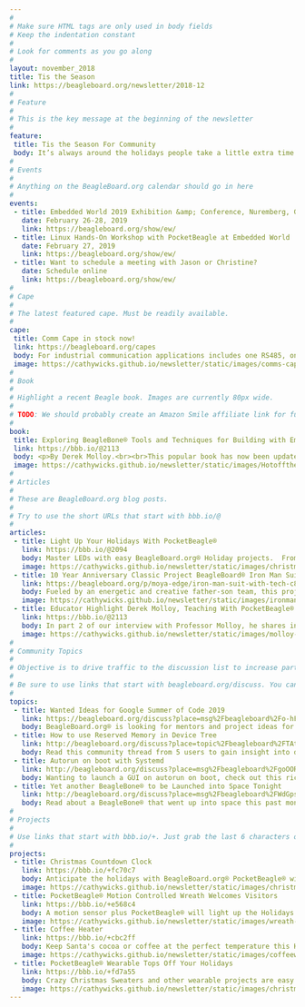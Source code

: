 ```yaml
---
# 
# Make sure HTML tags are only used in body fields
# Keep the indentation constant
# 
# Look for comments as you go along
#
layout: november_2018
title: Tis the Season
link: https://beagleboard.org/newsletter/2018-12
#
# Feature
#
# This is the key message at the beginning of the newsletter
#
feature:
 title: Tis the Season For Community
 body: It’s always around the holidays people take a little extra time to express gratitude and also excitement about the upcoming year. We here at BeagleBoard.org want to say <b>Thanks!</b> too.  <a href="https://www.youtube.com/watch?v=_akd9dRLTbs"> Thanks for celebrating 10 years of community building with us</a> and embracing our development platforms with your creative minds.  Thanks for supporting BeagleBoard.org’s OpenSource hardware and software vision allowing us to continue to learn and grow.</p>In 2019 we are excited to help expand the potential of OpenSource hardware and software, help educators get function-able materials into the classrooms, and to help industry leaders actualize their goals.  We would love to hear about your ideas for the new year and how BeagleBoard.org can help.</p>Join us at one of the many meet-ups or conferences in 2019, starting with Embedded World in Germany in February. <br>&mdash;<strong>Christine Long</strong>, <em>Executive Director</em></p>
#
# Events
#
# Anything on the BeagleBoard.org calendar should go in here
#
events:
 - title: Embedded World 2019 Exhibition &amp; Conference, Nuremberg, Germany
   date: February 26-28, 2019 
   link: https://beagleboard.org/show/ew/
 - title: Linux Hands-On Workshop with PocketBeagle at Embedded World
   date: February 27, 2019 
   link: https://beagleboard.org/show/ew/
 - title: Want to schedule a meeting with Jason or Christine?
   date: Schedule online
   link: https://beagleboard.org/show/ew/
#
# Cape
#
# The latest featured cape. Must be readily available.
#
cape:
 title: Comm Cape in stock now!
 link: https://beagleboard.org/capes
 body: For industrial communication applications includes one RS485, one CAN, two analog 4–20 mA current loops, and two 3A 50V interfaces
 image: https://cathywicks.github.io/newsletter/static/images/comms-cape-80px.png
#
# Book
#
# Highlight a recent Beagle book. Images are currently 80px wide.
# 
# TODO: We should probably create an Amazon Smile affiliate link for future books.
#
book:
 title: Exploring BeagleBone® Tools and Techniques for Building with Embedded Linux 2nd Edition
 link: https://bbb.io/@2113
 body: <p>By Derek Molloy.<br><br>This popular book has now been updated to include both the PocketBeagle® and BeagleBone® Wireless in a second edition 20 percent larger than the first while detailing more well explained examples and applications.</p>
 image: https://cathywicks.github.io/newsletter/static/images/HotoffthepressesDec18.jpg
#
# Articles
#
# These are BeagleBoard.org blog posts.
#
# Try to use the short URLs that start with bbb.io/@
#
articles:
 - title: Light Up Your Holidays With PocketBeagle®
   link: https://bbb.io/@2094
   body: Master LEDs with easy BeagleBoard.org® Holiday projects.  From simple strands and matrices to complete home installations, a variety of programming methods help you get started.
   image: https://cathywicks.github.io/newsletter/static/images/christmas-beagle-280px.png
 - title: 10 Year Anniversary Classic Project BeagleBoard® Iron Man Suit Has 7 Million Viewers and Counting
   link: https://beagleboard.org/p/moya-edge/iron-man-suit-with-tech-c8381c
   body: Fueled by an energetic and creative father-son team, this project from 2008 brings engineering into superhero status.
   image: https://cathywicks.github.io/newsletter/static/images/ironman-280pix.png
 - title: Educator Highlight Derek Molloy, Teaching With PocketBeagle® and More With New Book Edition
   link: https://bbb.io/@2113
   body: In part 2 of our interview with Professor Molloy, he shares insights in choosing and incorporating new hardware into the classroom as well as revealing a new book revision, the first to incorporate PocketBeagle®.
   image: https://cathywicks.github.io/newsletter/static/images/molloy-collage-280px.png
#
# Community Topics
#
# Objective is to drive traffic to the discussion list to increase participation.
#
# Be sure to use links that start with beagleboard.org/discuss. You can grab the links from there.
#
topics:
 - title: Wanted Ideas for Google Summer of Code 2019
   link: https://beagleboard.org/discuss?place=msg%2Fbeagleboard%2Fo-hFtWPUPeM%2FaiC1hDPnBQAJ
   body: BeagleBoard.org® is looking for mentors and project ideas for Google Summer of Code 2019,  Join us!
 - title: How to use Reserved Memory in Device Tree
   link: http://beagleboard.org/discuss?place=topic%2Fbeagleboard%2FTAt0FWV5nxk%2Fdiscussion
   body: Read this community thread from 5 users to gain insight into device tree use.
 - title: Autorun on boot with Systemd
   link: http://beagleboard.org/discuss?place=msg%2Fbeagleboard%2FgoOORlttd2c%2FJtNjeXlmCAAJ
   body: Wanting to launch a GUI on autorun on boot, check out this rich discussion with 4 members
 - title: Yet another BeagleBone® to be Launched into Space Tonight
   link: http://beagleboard.org/discuss?place=msg%2Fbeagleboard%2FWdGps-tbtaI%2FSUMKqvrKCAAJ
   body: Read about a BeagleBone® that went up into space this past month in a rocket from India
#
# Projects
#
# Use links that start with bbb.io/+. Just grab the last 6 characters of the project URL to put at the end.
#
projects:
 - title: Christmas Countdown Clock
   link: https://bbb.io/+fc70c7
   body: Anticipate the holidays with BeagleBoard.org® PocketBeagle® with PocketScroller Cape, Falcon Player (FPP) and an RGB LED Matrix.
   image: https://cathywicks.github.io/newsletter/static/images/christmas%20clock_280pix.jpg
 - title: PocketBeagle® Motion Controlled Wreath Welcomes Visitors
   link: https://bbb.io/+e568c4
   body: A motion sensor plus PocketBeagle® will light up the Holidays when visitors arrive. This phython project is a great starter to build on.
   image: https://cathywicks.github.io/newsletter/static/images/wreath-280.png
 - title: Coffee Heater
   link: https://bbb.io/+cbc2ff
   body: Keep Santa's cocoa or coffee at the perfect temperature this Holiday Season by building your own drink warmer with PocketBeagle®
   image: https://cathywicks.github.io/newsletter/static/images/coffeewarmerproject-280.jpg
 - title: PocketBeagle® Wearable Tops Off Your Holidays
   link: https://bbb.io/+fd7a55
   body: Crazy Christmas Sweaters and other wearable projects are easy to make thanks to the small size and price of PocketBeagle®
   image: https://cathywicks.github.io/newsletter/static/images/christmaswearable-280px.png
---
```


